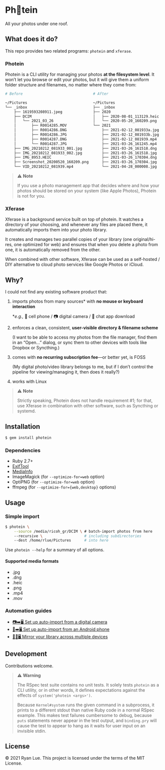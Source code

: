 Ph📸tein
========

All your photos under one roof.

What does it do?
----------------

This repo provides two related programs: `photein` and `xferase`.

### Photein

Photein is a CLI utility for managing your photos **at the filesystem level**.
It won’t let you browse or edit your photos,
but it will give them a uniform folder structure and filenames,
no matter where they come from:

```sh
# Before                                # After

~/Pictures                              ~/Pictures
└── _inbox                              ├── _inbox
    ├── 1619593208911.jpeg              ├── 2020
    ├── DCIM                            │   ├── 2020-08-01_113129.heic
    │   └── 2021_03_26                  │   └── 2020-05-20_160209.png
    │       ├── R0014285.MOV            └── 2021
    │       ├── R0014286.DNG                ├── 2021-02-12_081933a.jpg
    │       ├── R0014286.JPG                ├── 2021-02-12_081933b.jpg
    │       ├── R0014287.DNG                ├── 2021-02-12_081939.mp4
    │       └── R0014287.JPG                ├── 2021-03-26_161245.mp4
    ├── IMG_20210212_081933_001.jpg         ├── 2021-03-26_161518.dng
    ├── IMG_20210212_081933_002.jpg         ├── 2021-03-26_161518.jpg
    ├── IMG_8953.HEIC                       ├── 2021-03-26_170304.dng
    ├── Screenshot_20200520_160209.png      ├── 2021-03-26_170304.jpg
    └── VID_20210212_081939.mp4             └── 2021-04-28_000008.jpg
```

> ⚠️ **Note**
>
> If you use a photo management app that decides
> where and how your photos should be stored on your system (like Apple Photos), 
> Photein is not for you.

### Xferase

Xferase is a background service built on top of photein.
It watches a directory of your choosing,
and whenever any files are placed there,
it automatically imports them into your photo library.

It creates and manages two parallel copies of your library
(one original/hi-res, one optimized for web)
and ensures that when you delete a photo from one,
it is automatically removed from the other.

When combined with other software,
Xferase can be used as a self-hosted / DIY alternative
to cloud photo services like Google Photos or iCloud.

Why?
----

I could not find any existing software product that:

1. imports photos from many sources\* with **no mouse or keyboard interaction**

   \*_e.g.,_ 📱 cell phone / 📷 digital camera / 💬 chat app download

2. enforces a clean, consistent, **user-visible directory & filename scheme**

   (I want to be able to access my photos from the file manager,
   find them in an “Open...” dialog,
   or sync them to other devices with tools like Dropbox or Syncthing.)

3. comes with **no recurring subscription fee**—or better yet, is FOSS

   (My digital photo/video library belongs to me,
   but if I don’t control the pipeline for viewing/managing it,
   then does it really?)

4. works with Linux

> ⚠️ **Note**
>
> Strictly speaking, Photein does not handle requirement #1;
> for that, use Xferase in combination with other software,
> such as Syncthing or systemd.

Installation
------------

```sh
$ gem install photein
```

### Dependencies

* Ruby 2.7+
* [ExifTool][]
* [MediaInfo][]
* ImageMagick (for `--optimize-for=web` option)
* OptiPNG (for `--optimize-for=web` option)
* ffmpeg (for `--optimize-for={web,desktop}` options)

[ExifTool]: https://exiftool.org/
[MediaInfo]: https://mediaarea.net/MediaInfo

Usage
-----

### Simple import

```sh
$ photein \
    --source /media/ricoh_gr/DCIM \ # batch-import photos from here
    --recursive \                   # including subdirectories
    --dest /home/rlue/Pictures      # into here
```

Use `photein --help` for a summary of all options.

#### Supported media formats

* .jpg
* .dng
* .heic
* .png
* .mp4
* .mov

### Automation guides

* [📷➡️🖥️ Set up auto-import from a digital camera](doc/auto-import-digital-camera.md)
* [📱➡️🖥️ Set up auto-import from an Android phone](doc/auto-import-android-phone.md)
* [📱🔄🖥️ Mirror your library across multiple devices](doc/mirroring-a-library-on-multiple-devices.md)

Development
-----------

Contributions welcome.

> ⚠️ **Warning**
>
> The RSpec test suite contains no unit tests.
> It solely tests `photein` as a CLI utility, or in other words,
> it defines expectations against the effects of `system('photein <args>')`.
>
> Because `Kernel#system` runs the given command in a subprocess, 
> it prints to a different stdout than
> native Ruby code in a normal RSpec example.
> This makes test failures cumbersome to debug,
> because `puts` statements never appear in the test output,
> and `binding.pry` will cause the test to appear to hang
> as it waits for user input on an invisible stdin.

License
-------

© 2021 Ryan Lue. This project is licensed under the terms of the MIT License.
